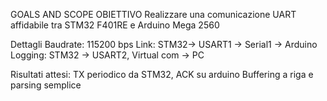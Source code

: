 GOALS AND SCOPE 
OBIETTIVO
Realizzare una comunicazione UART affidabile tra STM32 F401RE e Arduino Mega 2560

Dettagli
Baudrate: 115200 bps
Link: STM32-> USART1 -> Serial1 -> Arduino
Logging: STM32 -> USART2, Virtual com -> PC

Risultati attesi:
TX periodico da STM32, ACK su arduino
Buffering a riga e parsing semplice 
 



